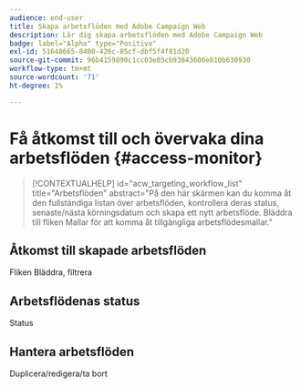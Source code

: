 ```yaml
---
audience: end-user
title: Skapa arbetsflöden med Adobe Campaign Web
description: Lär dig skapa arbetsflöden med Adobe Campaign Web
badge: label="Alpha" type="Positive"
exl-id: 51648665-8400-426c-85cf-dbf5f4f81d20
source-git-commit: 96b4159890c1cc03e85cb93843606e810b630930
workflow-type: tm+mt
source-wordcount: '71'
ht-degree: 1%

---
```


# Få åtkomst till och övervaka dina arbetsflöden {#access-monitor}


>[!CONTEXTUALHELP]
>id="acw_targeting_workflow_list"
>title="Arbetsflöden"
>abstract="På den här skärmen kan du komma åt den fullständiga listan över arbetsflöden, kontrollera deras status, senaste/nästa körningsdatum och skapa ett nytt arbetsflöde. Bläddra till fliken Mallar för att komma åt tillgängliga arbetsflödesmallar."



## Åtkomst till skapade arbetsflöden

Fliken Bläddra, filtrera

## Arbetsflödenas status

Status

## Hantera arbetsflöden

Duplicera/redigera/ta bort
